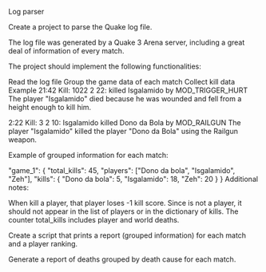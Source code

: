 Log parser

Create a project to parse the Quake log file.

The log file was generated by a Quake 3 Arena server, including a great deal of information of every match.

The project should implement the following functionalities:

Read the log file
Group the game data of each match
Collect kill data
Example
21:42 Kill: 1022 2 22: <world> killed Isgalamido by MOD_TRIGGER_HURT
The player "Isgalamido" died because he was wounded and fell from a height enough to kill him.

2:22 Kill: 3 2 10: Isgalamido killed Dono da Bola by MOD_RAILGUN
The player "Isgalamido" killed the player "Dono da Bola" using the Railgun weapon.

Example of grouped information for each match:

"game_1": {
"total_kills": 45,
"players": ["Dono da bola", "Isgalamido", "Zeh"],
"kills": {
  "Dono da bola": 5,
  "Isgalamido": 18,
  "Zeh": 20
  }
}
Additional notes:

When <world> kill a player, that player loses -1 kill score.
Since <world> is not a player, it should not appear in the list of players or in the dictionary of kills.
The counter total_kills includes player and world deaths.
  
  Create a script that prints a report (grouped information) for each match and a player ranking.
  
  Generate a report of deaths grouped by death cause for each match.
